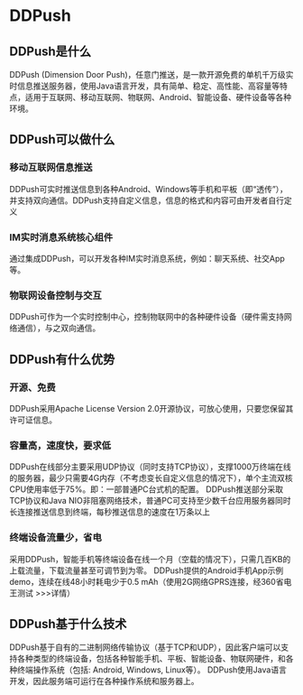 # DDPush

## DDPush是什么

DDPush (Dimension Door Push)，任意门推送，是一款开源免费的单机千万级实时信息推送服务器，使用Java语言开发，具有简单、稳定、高性能、高容量等特点，适用于互联网、移动互联网、物联网、Android、智能设备、硬件设备等各种环境。

## DDPush可以做什么

### 移动互联网信息推送
DDPush可实时推送信息到各种Android、Windows等手机和平板（即“透传”），并支持双向通信。DDPush支持自定义信息，信息的格式和内容可由开发者自行定义
### IM实时消息系统核心组件
通过集成DDPush，可以开发各种IM实时消息系统，例如：聊天系统、社交App等。
### 物联网设备控制与交互
DDPush可作为一个实时控制中心，控制物联网中的各种硬件设备（硬件需支持网络通信），与之双向通信。

## DDPush有什么优势

### 开源、免费
DDPush采用Apache License Version 2.0开源协议，可放心使用，只要您保留其许可证信息。
### 容量高，速度快，要求低
DDPush在线部分主要采用UDP协议（同时支持TCP协议），支撑1000万终端在线的服务器，最少只需要4G内存（不考虑变长自定义信息的情况下），单个主流双核CPU使用率低于75%。即：一部普通PC台式机的配置。
DDPush推送部分采取TCP协议和Java NIO非阻塞网络技术，普通PC可支持至少数千台应用服务器同时长连接推送信息到终端，每秒推送信息的速度在1万条以上
### 终端设备流量少，省电
采用DDPush，智能手机等终端设备在线一个月（空载的情况下），只需几百KB的上载流量，下载流量甚至可调节到为零。
DDPush提供的Android手机App示例demo，连续在线48小时耗电少于0.5 mAh（使用2G网络GPRS连接，经360省电王测试  >>>详情）

## DDPush基于什么技术

DDPush基于自有的二进制网络传输协议（基于TCP和UDP），因此客户端可以支持各种类型的终端设备，包括各种智能手机、平板、智能设备、物联网硬件，和各种终端操作系统（包括: Android, Windows, Linux等）。
DDPush使用Java语言开发，因此服务端可运行在各种操作系统和服务器上。
